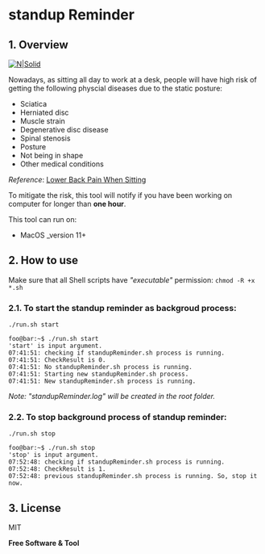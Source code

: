 # standup Reminder

## 1. Overview

[![N|Solid](https://developer.apple.com/licensing-trademarks/images/mac-logo.svg)](https://developer.apple.com/)

Nowadays, as sitting all day to work at a desk, people will have high risk of getting the following physcial diseases due to the static posture:
- Sciatica
- Herniated disc
- Muscle strain
- Degenerative disc disease
- Spinal stenosis
- Posture
- Not being in shape
- Other medical conditions

_Reference_: [Lower Back Pain When Sitting]

To mitigate the risk, this tool will notify if you have been working on computer for longer than **one hour**.

This tool can run on:
- MacOS _version 11+

## 2. How to use
Make sure that all Shell scripts have _"executable"_ permission:
`chmod -R +x *.sh`

### 2.1. To start the standup reminder as backgroud process:
`./run.sh start`

```console
foo@bar:~$ ./run.sh start
'start' is input argument.
07:41:51: checking if standupReminder.sh process is running.
07:41:51: CheckResult is 0.
07:41:51: No standupReminder.sh process is running.
07:41:51: Starting new standupReminder.sh process.
07:41:51: New standupReminder.sh process is running.
```
_Note: "standupReminder.log" will be created in the root folder._

### 2.2. To stop background process of standup reminder:
`./run.sh stop`

```console
foo@bar:~$ ./run.sh stop
'stop' is input argument.
07:52:48: checking if standupReminder.sh process is running.
07:52:48: CheckResult is 1.
07:52:48: previous standupReminder.sh process is running. So, stop it now.
```

## 3. License
MIT

**Free Software & Tool**

[//]: # (These are reference links used in the body of this note and get stripped out when the markdown processor does its job. There is no need to format nicely because it shouldn't be seen. Thanks SO - http://stackoverflow.com/questions/4823468/store-comments-in-markdown-syntax)

   [lower back pain when sitting]: <https://www.healthline.com/health/lower-back-pain-when-sitting#causes>
